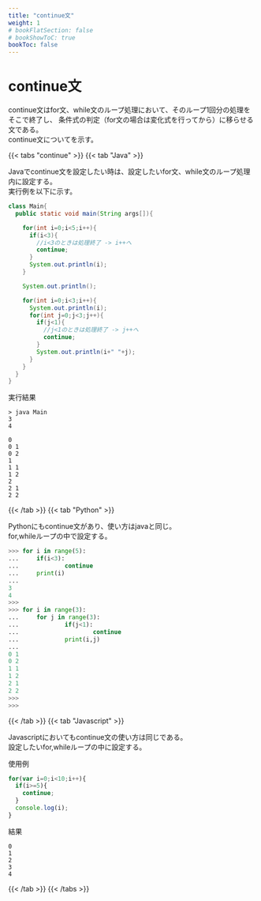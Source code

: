 ```yaml
---
title: "continue文"
weight: 1
# bookFlatSection: false
# bookShowToC: true
bookToc: false
---
```


# continue文

continue文はfor文、while文のループ処理において、そのループ1回分の処理をそこで終了し、 条件式の判定（for文の場合は変化式を行ってから）に移らせる文である。   
continue文についてを示す。

{{< tabs "continue" >}}
{{< tab "Java" >}}

Javaでcontinue文を設定したい時は、設定したいfor文、while文のループ処理内に設定する。    
実行例を以下に示す。  

```java
class Main{
  public static void main(String args[]){

    for(int i=0;i<5;i++){
      if(i<3){
        //i<3のときは処理終了 -> i++へ
        continue;
      }
      System.out.println(i);
    }

    System.out.println();

    for(int i=0;i<3;i++){
      System.out.println(i);
      for(int j=0;j<3;j++){
        if(j<1){
          //j<1のときは処理終了 -> j++へ
          continue;
        }
        System.out.println(i+" "+j);
      }
    }
  }
}
```

実行結果

```
> java Main
3
4

0
0 1
0 2
1
1 1
1 2
2
2 1
2 2
```
 

{{< /tab >}}
{{< tab "Python" >}}

Pythonにもcontinue文があり、使い方はjavaと同じ。  
for,whileループの中で設定する。

```python
>>> for i in range(5):
...     if(i<3):
...             continue
...     print(i)
... 
3
4
>>> 
>>> for i in range(3):
...     for j in range(3):
...             if(j<1):
...                     continue
...             print(i,j)
... 
0 1
0 2
1 1
1 2
2 1
2 2
>>>
>>> 
```

{{< /tab >}}
{{< tab "Javascript" >}}

Javascriptにおいてもcontinue文の使い方は同じである。  
設定したいfor,whileループの中に設定する。

使用例

```javascript
for(var i=0;i<10;i++){
  if(i>=5){
    continue;
  }
  console.log(i);
}
```

結果

```
0
1
2
3
4
```

{{< /tab >}}
{{< /tabs >}}
